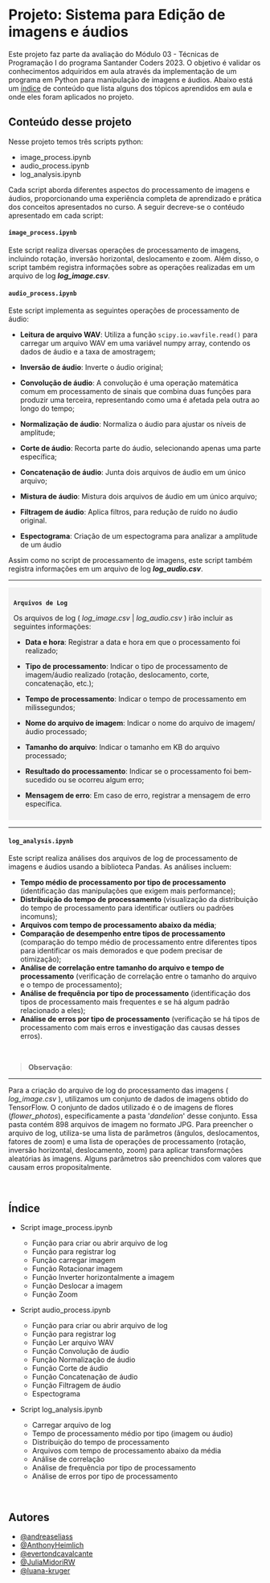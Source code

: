 # Projeto: Sistema para Edição de imagens e áudios

Este projeto faz parte da avaliação do Módulo 03 - Técnicas de Programação I do programa Santander Coders 2023. O objetivo é validar os conhecimentos adquiridos em aula através da implementação de um programa em Python para manipulação de imagens e áudios. Abaixo está um [índice](#índice) de conteúdo que lista alguns dos tópicos aprendidos em aula e onde eles foram aplicados no projeto.


## Conteúdo desse projeto 

Nesse projeto temos três scripts python:
  - image_process.ipynb
  - audio_process.ipynb
  - log_analysis.ipynb

Cada script aborda diferentes aspectos do processamento de imagens e áudios, proporcionando uma experiência completa de aprendizado e prática dos conceitos apresentados no curso. A seguir decreve-se o contéudo apresentado em cada script:

#### `image_process.ipynb`

Este script realiza diversas operações de processamento de imagens, incluindo rotação, inversão horizontal, deslocamento e zoom. Além disso, o script também registra informações sobre as operações realizadas em um arquivo de log ***log_image.csv***.

#### `audio_process.ipynb` 

Este script implementa as seguintes operações de processamento de áudio:

   - **Leitura de arquivo WAV**: Utiliza a função `scipy.io.wavfile.read()` para carregar um arquivo WAV em uma variável numpy array, contendo os dados de áudio e a taxa de amostragem;

   - **Inversão de áudio**: Inverte o áudio original;

   - **Convolução de áudio**: A convolução é uma operação matemática comum em processamento de sinais que combina duas funções para produzir uma terceira, representando como uma é afetada pela outra ao longo do tempo;

   - **Normalização de áudio**: Normaliza o áudio para ajustar os níveis de amplitude;

   - **Corte de áudio**: Recorta parte do áudio, selecionando apenas uma parte específica;

   - **Concatenação de áudio**: Junta dois arquivos de áudio em um único arquivo;

   - **Mistura de áudio**: Mistura dois arquivos de áudio em um único arquivo;

   - **Filtragem de áudio**: Aplica filtros, para redução de ruído no áudio original.

   - **Espectograma**: Criação de um espectograma para analizar a amplitude de um áudio

Assim como no script de processamento de imagens, este script também registra informações em um arquivo de log ***log_audio.csv***.


----------------------------------------------------------------------------------------------------------------------------------------------
<div style="background-color: #f2f2f2; padding: 10px;">

**`Arquivos de Log`**

Os arquivos de log ( *log_image.csv* | *log_audio.csv* ) irão incluir as seguintes informações:

- **Data e hora**: Registrar a data e hora em que o processamento foi realizado;

- **Tipo de processamento**: Indicar o tipo de processamento de imagem/áudio realizado (rotação, deslocamento, corte, concatenação, etc.);

- **Tempo de processamento**: Indicar o tempo de processamento em milissegundos;

- **Nome do arquivo de imagem**: Indicar o nome do arquivo de imagem/áudio processado;

- **Tamanho do arquivo**: Indicar o tamanho em KB do arquivo processado;

- **Resultado do processamento**: Indicar se o processamento foi bem-sucedido ou se ocorreu algum erro;

- **Mensagem de erro**: Em caso de erro, registrar a mensagem de erro específica.

</div>

----------------------------------------------------------------------------------------------------------------------------------------------

#### `log_analysis.ipynb`

Este script realiza análises dos arquivos de log de processamento de imagens e áudios usando a biblioteca Pandas. As análises incluem:

- **Tempo médio de processamento por tipo de processamento** (identificação das manipulações que exigem mais performance);
- **Distribuição do tempo de processamento** (visualização da distribuição do tempo de processamento para identificar outliers ou padrões incomuns);
- **Arquivos com tempo de processamento abaixo da média**;
- **Comparação de desempenho entre tipos de processamento** (comparação do tempo médio de processamento entre diferentes tipos para identificar os mais demorados e que podem precisar de otimização);
- **Análise de correlação entre tamanho do arquivo e tempo de processamento** (verificação de correlação entre o tamanho do arquivo e o tempo de processamento);
- **Análise de frequência por tipo de processamento** (identificação dos tipos de processamento mais frequentes e se há algum padrão relacionado a eles);
- **Análise de erros por tipo de processamento** (verificação se há tipos de processamento com mais erros e investigação das causas desses erros).

&nbsp;

> **Observação**:
--------------------------------------------
Para a criação do arquivo de log do processamento das imagens ( *log_image.csv* ), utilizamos um conjunto de dados de imagens obtido do TensorFlow. O conjunto de dados utilizado é o de imagens de flores (*flower_photos*), especificamente a pasta '*dandelion*' desse conjunto. Essa pasta contém 898 arquivos de imagem no formato JPG. Para preencher o arquivo de log, utiliza-se uma lista de parâmetros (ângulos, deslocamentos, fatores de zoom) e uma lista de operações de processamento (rotação, inversão horizontal, deslocamento, zoom) para aplicar transformações aleatórias às imagens. Alguns parâmetros são preenchidos com valores que causam erros propositalmente.

&nbsp;

## Índice

- Script image_process.ipynb
  - Função para criar ou abrir arquivo de log
  - Função para registrar log
  - Função carregar imagem
  - Função Rotacionar imagem
  - Função Inverter horizontalmente a imagem
  - Função Deslocar a imagem
  - Função Zoom

- Script audio_process.ipynb
  - Função para criar ou abrir arquivo de log
  - Função para registrar log
  - Função Ler arquivo WAV
  - Função Convolução de áudio
  - Função Normalização de áudio
  - Função Corte de áudio
  - Função Concatenação de áudio
  - Função Filtragem de áudio
  - Espectograma

- Script log_analysis.ipynb
  - Carregar arquivo de log
  - Tempo de processamento médio por tipo (imagem ou áudio)
  - Distribuição do tempo de processamento
  - Arquivos com tempo de processamento abaixo da média
  - Análise de correlação
  - Análise de frequência por tipo de processamento
  - Análise de erros por tipo de processamento

&nbsp;

## Autores

- [@andreaseliass](https://github.com/andreaseliass)
- [@AnthonyHeimlich](https://github.com/AnthonyHeimlich)
- [@evertondcavalcante](https://github.com/evertondcavalcante)
- [@JuliaMidoriRW](https://github.com/JuliaMidoriRW)
- [@luana-kruger](https://github.com/luana-kruger)
